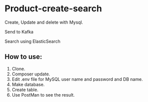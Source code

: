 # Product-create-search
Create, Update and delete with Mysql.

Send to Kafka

Search using ElasticSearch


## How to use:
1. Clone.
2. Composer update.
3. Edit .env file for MySQL user name and password and DB name.
4. Make database.
5. Create table.
6. Use PostMan to see the result.
